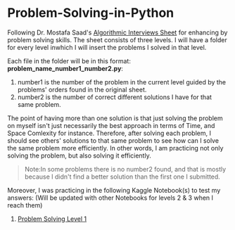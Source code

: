 # Problem-Solving-in-Python
Following Dr. Mostafa Saad's [Algorithmic Interviews Sheet](https://docs.google.com/spreadsheets/d/1ClmoHFMqQKOHinRhrId42sbofQ0T0IyaFzZcEcVvXbU/edit#gid=1160016643) for enhancing by problem solving skills. The sheet consists of three levels. I will have a folder for every level inwhich I will insert the problems I solved in that level.

Each file in the folder will be in this format: **problem_name_number1_number2.py**:
1. number1 is the number of the problem in the current level guided by the problems' orders found in the original sheet.
2. number2 is the number of correct different solutions I have for that same problem. 

The point of having more than one solution is that just solving the problem on myself isn't just necessarily the best approach in terms of Time, and Space Comlexity for instance. Therefore, after solving each problem, I should see others' solutions to that same problem to see how can I solve the same problem more efficiently. In other words, I am practicing not only solving the problem, but also solving it efficiently.

>Note:In some problems there is no number2 found, and that is mostly because I didn't find a better solution than the first one I submitted.

Moreover, I was practicing in the following Kaggle Notebook(s) to test my answers: (Will be updated with other Notebooks for levels 2 & 3 when I reach them)
1. [Problem Solving Level 1](https://www.kaggle.com/bahgat94/problem-solving-level-1)
